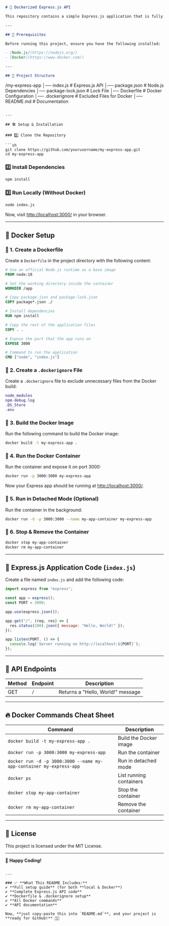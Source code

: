 ```markdown
# 🚀 Dockerized Express.js API

This repository contains a simple Express.js application that is fully Dockerized. It provides a basic API that returns a **"Hello, World!"** message.

---

## 📌 Prerequisites

Before running this project, ensure you have the following installed:

- [Node.js](https://nodejs.org/)
- [Docker](https://www.docker.com/)

---

## 📂 Project Structure

```
/my-express-app
│── index.js          # Express.js API
│── package.json      # Node.js Dependencies
│── package-lock.json # Lock File
│── Dockerfile        # Docker Configuration
│── .dockerignore     # Excluded Files for Docker
│── README.md         # Documentation
```

---

## 🛠 Setup & Installation

### 1️⃣ Clone the Repository

```sh
git clone https://github.com/yourusername/my-express-app.git
cd my-express-app
```

### 2️⃣ Install Dependencies

```sh
npm install
```

### 3️⃣ Run Locally (Without Docker)

```sh
node index.js
```

Now, visit [http://localhost:3000/](http://localhost:3000/) in your browser.

---

## 🐳 Docker Setup

### 🔹 1. Create a Dockerfile

Create a `Dockerfile` in the project directory with the following content:

```dockerfile
# Use an official Node.js runtime as a base image
FROM node:18

# Set the working directory inside the container
WORKDIR /app

# Copy package.json and package-lock.json
COPY package*.json ./

# Install dependencies
RUN npm install

# Copy the rest of the application files
COPY . .

# Expose the port that the app runs on
EXPOSE 3000

# Command to run the application
CMD ["node", "index.js"]
```

### 🔹 2. Create a `.dockerignore` File

Create a `.dockerignore` file to exclude unnecessary files from the Docker build:

```lua
node_modules
npm-debug.log
.DS_Store
.env
```

### 🔹 3. Build the Docker Image

Run the following command to build the Docker image:

```sh
docker build -t my-express-app .
```

### 🔹 4. Run the Docker Container

Run the container and expose it on port 3000:

```sh
docker run -p 3000:3000 my-express-app
```

Now your Express app should be running at [http://localhost:3000/](http://localhost:3000/).

### 🔹 5. Run in Detached Mode (Optional)

Run the container in the background:

```sh
docker run -d -p 3000:3000 --name my-app-container my-express-app
```

### 🔹 6. Stop & Remove the Container

```sh
docker stop my-app-container
docker rm my-app-container
```

---

## 📜 Express.js Application Code (`index.js`)

Create a file named `index.js` and add the following code:

```javascript
import express from "express";

const app = express();
const PORT = 3000;

app.use(express.json());

app.get("/", (req, res) => {
  res.status(200).json({ message: "Hello, World!" });
});

app.listen(PORT, () => {
  console.log(`Server running on http://localhost:${PORT}`);
});
```

---

## 📄 API Endpoints

| Method | Endpoint | Description                     |
|--------|----------|---------------------------------|
| GET    | `/`      | Returns a "Hello, World!" message |

---

## 🔥 Docker Commands Cheat Sheet

| Command                                      | Description                          |
|----------------------------------------------|--------------------------------------|
| `docker build -t my-express-app .`           | Build the Docker image               |
| `docker run -p 3000:3000 my-express-app`     | Run the container                    |
| `docker run -d -p 3000:3000 --name my-app-container my-express-app` | Run in detached mode |
| `docker ps`                                  | List running containers              |
| `docker stop my-app-container`               | Stop the container                   |
| `docker rm my-app-container`                 | Remove the container                 |

---

## 📜 License

This project is licensed under the MIT License.

---

🚀 **Happy Coding!**
```

---

### ✅ **What This README Includes:**
✔️ **Full setup guide** (for both **local & Docker**)  
✔️ **Complete Express.js API code**  
✔️ **Dockerfile & .dockerignore setup**  
✔️ **All Docker commands**  
✔️ **API documentation**  

Now, **just copy-paste this into `README.md`**, and your project is **ready for GitHub!** 🚀🔥
```